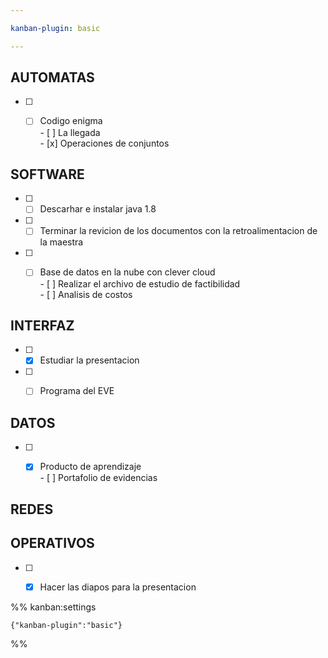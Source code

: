 ```yaml
---

kanban-plugin: basic

---
```


## AUTOMATAS

- [ ] - [ ] Codigo enigma<br>- [ ] La llegada<br>- [x] Operaciones de conjuntos


## SOFTWARE

- [ ] - [ ] Descarhar e instalar java 1.8
- [ ] - [ ] Terminar la revicion de los documentos con la retroalimentacion de la maestra
- [ ] - [ ] Base de datos en la nube con clever cloud<br>- [ ] Realizar el archivo de estudio de factibilidad <br>- [ ] Analisis de costos


## INTERFAZ

- [ ] - [x] Estudiar la presentacion
- [ ] - [ ] Programa del EVE


## DATOS

- [ ] - [x] Producto de aprendizaje<br>- [ ] Portafolio de evidencias


## REDES



## OPERATIVOS

- [ ] - [x] Hacer las diapos para la presentacion




%% kanban:settings
```
{"kanban-plugin":"basic"}
```
%%